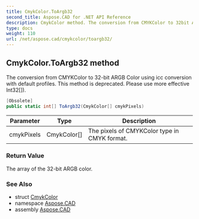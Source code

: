 ```yaml
---
title: CmykColor.ToArgb32
second_title: Aspose.CAD for .NET API Reference
description: CmykColor method. The conversion from CMYKColor to 32bit ARGB Color using icc conversion with default profiles. This method is deprecated. Please use more effective Int32
type: docs
weight: 110
url: /net/aspose.cad/cmykcolor/toargb32/
---
```

## CmykColor.ToArgb32 method

The conversion from CMYKColor to 32-bit ARGB Color using icc conversion with default profiles. This method is deprecated. Please use more effective Int32[]).

```csharp
[Obsolete]
public static int[] ToArgb32(CmykColor[] cmykPixels)
```

| Parameter | Type | Description |
| --- | --- | --- |
| cmykPixels | CmykColor[] | The pixels of CMYKColor type in CMYK format. |

### Return Value

The array of the 32-bit ARGB color.

### See Also

* struct [CmykColor](../)
* namespace [Aspose.CAD](../../cmykcolor/)
* assembly [Aspose.CAD](../../../)


